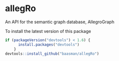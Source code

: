 # allegRo
An API for the semantic graph database, AllegroGraph

To install the latest version of this package
```R
if (packageVersion("devtools") < 1.6) {
      install.packages("devtools")
    }
devtools::install_github("baasman/allegRo")
```


